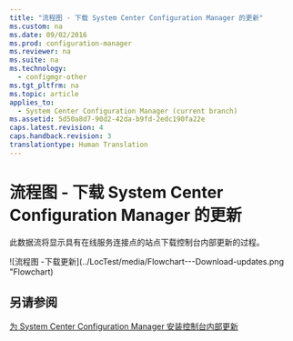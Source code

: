 ```yaml
---
title: "流程图 - 下载 System Center Configuration Manager 的更新"
ms.custom: na
ms.date: 09/02/2016
ms.prod: configuration-manager
ms.reviewer: na
ms.suite: na
ms.technology: 
  - configmgr-other
ms.tgt_pltfrm: na
ms.topic: article
applies_to: 
  - System Center Configuration Manager (current branch)
ms.assetid: 5d50a8d7-90d2-42da-b9fd-2edc190fa22e
caps.latest.revision: 4
caps.handback.revision: 3
translationtype: Human Translation
---
```

# 流程图 - 下载 System Center Configuration Manager 的更新
此数据流将显示具有在线服务连接点的站点下载控制台内部更新的过程。  
  
 ![流程图 &#45;下载更新](../LocTest/media/Flowchart---Download-updates.png "Flowchart)  
  
## 另请参阅  
 [为 System Center Configuration Manager 安装控制台内部更新](../LocTest/Install-in-console-updates-for-System-Center-Configuration-Manager.md)